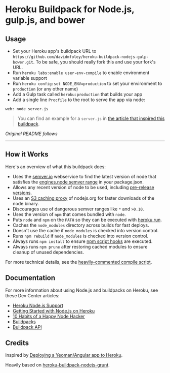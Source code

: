 Heroku Buildpack for Node.js, gulp.js, and bower
========================================

Usage
-----

- Set your Heroku app's buildpack URL to `https://github.com/davidmfoley/heroku-buildpack-nodejs-gulp-bower.git`. To be safe, you should really fork this and use your fork's URL.
- Run `heroku labs:enable user-env-compile` to enable environment variable support
- Run `heroku config:set NODE_ENV=production` to set your environment to `production` (or any other name)
- Add a Gulp task called `heroku:production` that builds your app
- Add a single line `Procfile` to the root to serve the app via node:

```
web: node server.js
```

> You can find an example for a `server.js` in [the article that inspired this buildpack](http://www.sitepoint.com/deploying-yeomanangular-app-heroku/).


*Original README follows*

---

How it Works
------------

Here's an overview of what this buildpack does:

- Uses the [semver.io](https://semver.io) webservice to find the latest version of node that satisfies the [engines.node semver range](https://npmjs.org/doc/json.html#engines) in your package.json.
- Allows any recent version of node to be used, including [pre-release versions](https://semver.io/node.json).
- Uses an [S3 caching proxy](https://github.com/heroku/s3pository#readme) of nodejs.org for faster downloads of the node binary.
- Discourages use of dangerous semver ranges like `*` and `>0.10`.
- Uses the version of `npm` that comes bundled with `node`.
- Puts `node` and `npm` on the `PATH` so they can be executed with [heroku run](https://devcenter.heroku.com/articles/one-off-dynos#an-example-one-off-dyno).
- Caches the `node_modules` directory across builds for fast deploys.
- Doesn't use the cache if `node_modules` is checked into version control.
- Runs `npm rebuild` if `node_modules` is checked into version control.
- Always runs `npm install` to ensure [npm script hooks](https://npmjs.org/doc/misc/npm-scripts.html) are executed.
- Always runs `npm prune` after restoring cached modules to ensure cleanup of unused dependencies.

For more technical details, see the [heavily-commented compile script](https://github.com/heroku/heroku-buildpack-nodejs/blob/master/bin/compile).


Documentation
-------------

For more information about using Node.js and buildpacks on Heroku, see these Dev Center articles:

- [Heroku Node.js Support](https://devcenter.heroku.com/articles/nodejs-support)
- [Getting Started with Node.js on Heroku](https://devcenter.heroku.com/articles/nodejs)
- [10 Habits of a Happy Node Hacker](https://blog.heroku.com/archives/2014/3/11/node-habits)
- [Buildpacks](https://devcenter.heroku.com/articles/buildpacks)
- [Buildpack API](https://devcenter.heroku.com/articles/buildpack-api)


Credits
-------

Inspired by [Deploying a Yeoman/Angular app to Heroku](http://www.sitepoint.com/deploying-yeomanangular-app-heroku/).

Heavily based on [heroku-buildpack-nodejs-grunt](https://github.com/mbuchetics/heroku-buildpack-nodejs-grunt).
